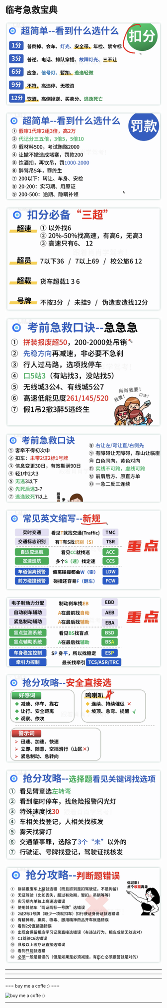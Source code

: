 # 临考急救宝典




<!--more-->


![Untitled](%E4%B8%B4%E8%80%83%E6%80%A5%E6%95%91%E5%AE%9D%E5%85%B8%2059bc751a50bb4f5dbc8c42d469a212d9/Untitled.png)

![Untitled](%E4%B8%B4%E8%80%83%E6%80%A5%E6%95%91%E5%AE%9D%E5%85%B8%2059bc751a50bb4f5dbc8c42d469a212d9/Untitled%201.png)

![Untitled](%E4%B8%B4%E8%80%83%E6%80%A5%E6%95%91%E5%AE%9D%E5%85%B8%2059bc751a50bb4f5dbc8c42d469a212d9/Untitled%202.png)

![Untitled](%E4%B8%B4%E8%80%83%E6%80%A5%E6%95%91%E5%AE%9D%E5%85%B8%2059bc751a50bb4f5dbc8c42d469a212d9/Untitled%203.png)

![Untitled](%E4%B8%B4%E8%80%83%E6%80%A5%E6%95%91%E5%AE%9D%E5%85%B8%2059bc751a50bb4f5dbc8c42d469a212d9/Untitled%204.png)

![Untitled](%E4%B8%B4%E8%80%83%E6%80%A5%E6%95%91%E5%AE%9D%E5%85%B8%2059bc751a50bb4f5dbc8c42d469a212d9/Untitled%205.png)

![Untitled](%E4%B8%B4%E8%80%83%E6%80%A5%E6%95%91%E5%AE%9D%E5%85%B8%2059bc751a50bb4f5dbc8c42d469a212d9/Untitled%206.png)

![Untitled](%E4%B8%B4%E8%80%83%E6%80%A5%E6%95%91%E5%AE%9D%E5%85%B8%2059bc751a50bb4f5dbc8c42d469a212d9/Untitled%207.png)

![Untitled](%E4%B8%B4%E8%80%83%E6%80%A5%E6%95%91%E5%AE%9D%E5%85%B8%2059bc751a50bb4f5dbc8c42d469a212d9/Untitled%208.png)

![Untitled](%E4%B8%B4%E8%80%83%E6%80%A5%E6%95%91%E5%AE%9D%E5%85%B8%2059bc751a50bb4f5dbc8c42d469a212d9/Untitled%209.png)


---
---
---

=== buy me a coffe :) ===


![buy me a coffe :)](https://unclehuzi.github.io/about/wechatPay.jpg#center)

--- 

